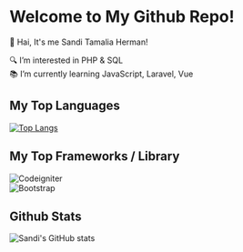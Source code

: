 # Welcome to My Github Repo!
👋 Hai, It's me Sandi Tamalia Herman!

🔍 I’m interested in PHP & SQL  
📚 I’m currently learning JavaScript, Laravel, Vue  

## My Top Languages
[![Top Langs](https://github-readme-stats.vercel.app/api/top-langs/?username=Sanditamah&layout=compact)](https://github.com/Sanditamah/github-readme-stats)

## My Top Frameworks / Library

![Codeigniter](https://github.com/Sanditamah/Sanditamah/commit/0b3d1187123d44e828fbe2e8d1de360bf1bb0f0f)  
![Bootstrap](https://getbootstrap.com/docs/5.3/assets/img/bootstrap-logo.svg)


## Github Stats
![Sandi's GitHub stats](https://github-readme-stats.vercel.app/api?username=Sanditamah&show_icons=true&theme=radical)
